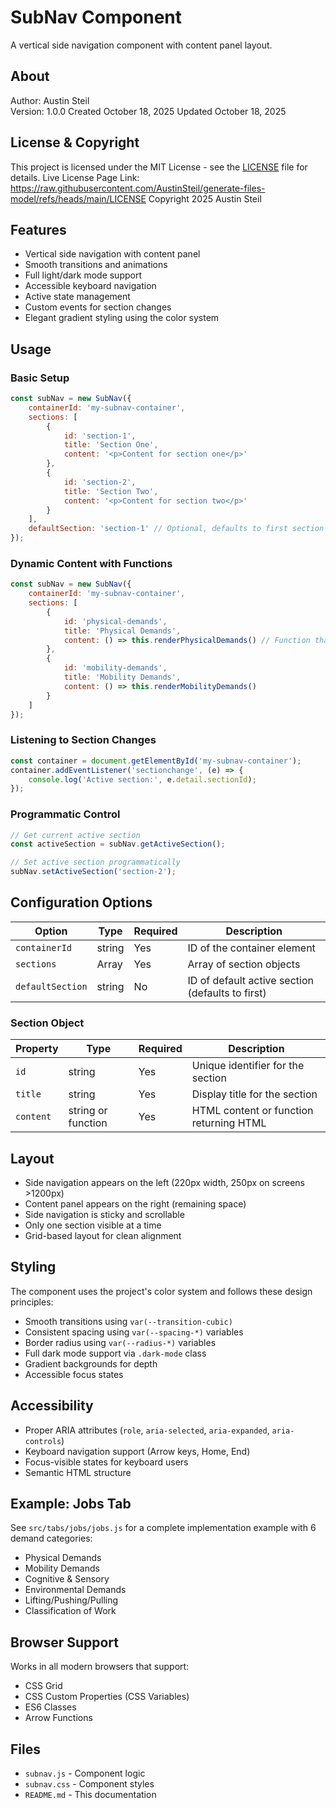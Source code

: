 # SubNav Component

A vertical side navigation component with content panel layout.

## About

Author: Austin Steil  
Version: 1.0.0
Created October 18, 2025
Updated October 18, 2025

## License & Copyright

This project is licensed under the MIT License - see the [LICENSE](LICENSE) file for details.
Live License Page Link: <https://raw.githubusercontent.com/AustinSteil/generate-files-model/refs/heads/main/LICENSE>
Copyright 2025 Austin Steil

## Features

- Vertical side navigation with content panel
- Smooth transitions and animations
- Full light/dark mode support
- Accessible keyboard navigation
- Active state management
- Custom events for section changes
- Elegant gradient styling using the color system

## Usage

### Basic Setup

```javascript
const subNav = new SubNav({
    containerId: 'my-subnav-container',
    sections: [
        {
            id: 'section-1',
            title: 'Section One',
            content: '<p>Content for section one</p>'
        },
        {
            id: 'section-2',
            title: 'Section Two',
            content: '<p>Content for section two</p>'
        }
    ],
    defaultSection: 'section-1' // Optional, defaults to first section
});
```

### Dynamic Content with Functions

```javascript
const subNav = new SubNav({
    containerId: 'my-subnav-container',
    sections: [
        {
            id: 'physical-demands',
            title: 'Physical Demands',
            content: () => this.renderPhysicalDemands() // Function that returns HTML
        },
        {
            id: 'mobility-demands',
            title: 'Mobility Demands',
            content: () => this.renderMobilityDemands()
        }
    ]
});
```

### Listening to Section Changes

```javascript
const container = document.getElementById('my-subnav-container');
container.addEventListener('sectionchange', (e) => {
    console.log('Active section:', e.detail.sectionId);
});
```

### Programmatic Control

```javascript
// Get current active section
const activeSection = subNav.getActiveSection();

// Set active section programmatically
subNav.setActiveSection('section-2');
```

## Configuration Options

| Option | Type | Required | Description |
|--------|------|----------|-------------|
| `containerId` | string | Yes | ID of the container element |
| `sections` | Array | Yes | Array of section objects |
| `defaultSection` | string | No | ID of default active section (defaults to first) |

### Section Object

| Property | Type | Required | Description |
|----------|------|----------|-------------|
| `id` | string | Yes | Unique identifier for the section |
| `title` | string | Yes | Display title for the section |
| `content` | string or function | Yes | HTML content or function returning HTML |

## Layout

- Side navigation appears on the left (220px width, 250px on screens >1200px)
- Content panel appears on the right (remaining space)
- Side navigation is sticky and scrollable
- Only one section visible at a time
- Grid-based layout for clean alignment

## Styling

The component uses the project's color system and follows these design principles:

- Smooth transitions using `var(--transition-cubic)`
- Consistent spacing using `var(--spacing-*)` variables
- Border radius using `var(--radius-*)` variables
- Full dark mode support via `.dark-mode` class
- Gradient backgrounds for depth
- Accessible focus states

## Accessibility

- Proper ARIA attributes (`role`, `aria-selected`, `aria-expanded`, `aria-controls`)
- Keyboard navigation support (Arrow keys, Home, End)
- Focus-visible states for keyboard users
- Semantic HTML structure

## Example: Jobs Tab

See `src/tabs/jobs/jobs.js` for a complete implementation example with 6 demand categories:

- Physical Demands
- Mobility Demands
- Cognitive & Sensory
- Environmental Demands
- Lifting/Pushing/Pulling
- Classification of Work

## Browser Support

Works in all modern browsers that support:

- CSS Grid
- CSS Custom Properties (CSS Variables)
- ES6 Classes
- Arrow Functions

## Files

- `subnav.js` - Component logic
- `subnav.css` - Component styles
- `README.md` - This documentation
